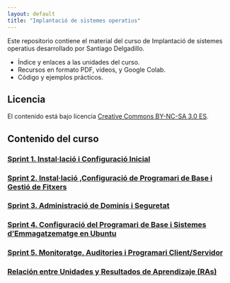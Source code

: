 ```yaml
---
layout: default
title: "Implantació de sistemes operatius"
---
```


Este repositorio contiene el material del curso de Implantació de sistemes operatius desarrollado por Santiago Delgadillo.

- Índice y enlaces a las unidades del curso.
- Recursos en formato PDF, vídeos, y Google Colab.
- Código y ejemplos prácticos.

## Licencia

El contenido está bajo licencia [Creative Commons BY-NC-SA 3.0 ES](LICENSE.md).

## Contenido del curso

### [Sprint 1. Instal·lació i Configuració Inicial](SP1/SP1.md)  
### [Sprint 2. Instal·lació ,Configuració de Programari de Base i Gestió de Fitxers](SP2/SP2.md)  
### [Sprint 3. Administració de Dominis i Seguretat](SP3/SP3.md)
### [Sprint 4. Configuració del Programari de Base i Sistemes d’Emmagatzematge en Ubuntu](SP4/SP4.md)  
### [Sprint 5. Monitoratge, Auditories i Programari Client/Servidor](SP5/SP5.md)  

### [Relación entre Unidades y Resultados de Aprendizaje (RAs)](ras.md)  

 
